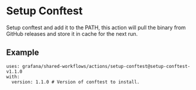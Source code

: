 # Setup Conftest

Setup conftest and add it to the PATH, this action will pull the binary from GitHub releases and store it in cache for the next run.

## Example

<!-- x-release-please-start-version -->

```
uses: grafana/shared-workflows/actions/setup-conftest@setup-conftest-v1.1.0
with:
  version: 1.1.0 # Version of conftest to install.

```

<!-- x-release-please-end-version -->
